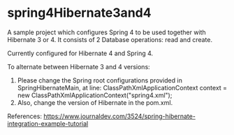 # spring4Hibernate3and4
A sample project which configures Spring 4 to be used together with Hibernate 3 or 4.
It consists of 2 Database operations: read and create.

Currently configured for Hibernate 4 and Spring 4.

To alternate between Hibernate 3 and 4 versions:
1) Please change the Spring root configurations provided in SpringHibernateMain, at line:
ClassPathXmlApplicationContext context = new ClassPathXmlApplicationContext("spring4.xml");
2) Also, change the version of Hibernate in the pom.xml.

References:
https://www.journaldev.com/3524/spring-hibernate-integration-example-tutorial
